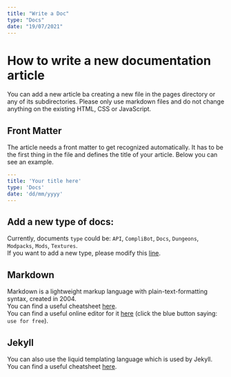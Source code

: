 ```yaml
---
title: "Write a Doc"
type: "Docs"
date: "19/07/2021"
---
```

# How to write a new documentation article

You can add a new article ba creating a new file in the pages directory or any of its subdirectories.
Please only use markdown files and do not change anything on the existing HTML, CSS or JavaScript.

## Front Matter

The article needs a front matter to get recognized automatically.
It has to be the first thing in the file and defines the title of your article.
Below you can see an example.
```yml
---
title: 'Your title here'
type: 'Docs'
date: 'dd/mm/yyyy'
---
```

## Add a new type of docs:
Currently, documents ``type`` could be: ``API``, ``CompliBot``, ``Docs``, ``Dungeons``, ``Modpacks``, ``Mods``, ``Textures``.  
If you want to add a new type, please modify this [line](https://github.com/Faithful-Resource-Pack/Docs/blob/main/_layouts/default.html#L34).

## Markdown

Markdown is a lightweight markup language with plain-text-formatting syntax, created in 2004.  
You can find a useful cheatsheet [here](https://github.com/adam-p/markdown-here/wiki/Markdown-Cheatsheet).  
You can find a useful online editor for it [here](https://hackmd.io/) (click the blue button saying: ``use for free``).  

## Jekyll

You can also use the liquid templating language which is used by Jekyll.  
You can find a useful cheatsheet [here](https://shopify.github.io/liquid/).
